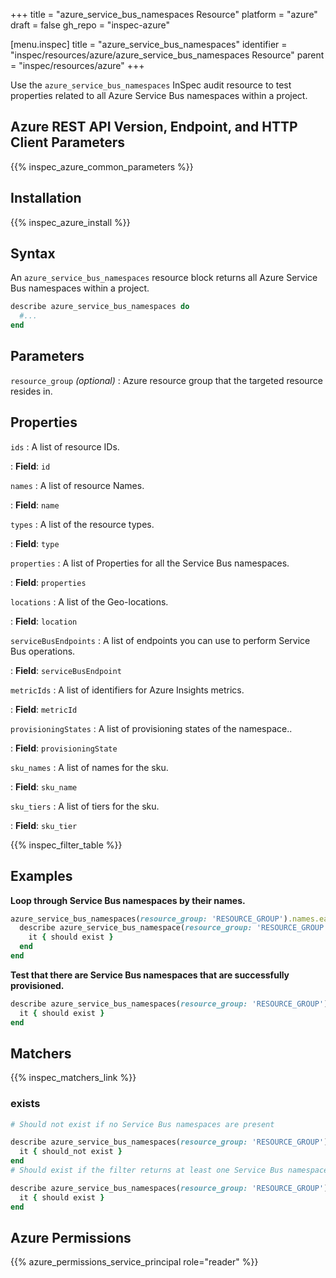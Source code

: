 +++
title = "azure_service_bus_namespaces Resource"
platform = "azure"
draft = false
gh_repo = "inspec-azure"

[menu.inspec]
title = "azure_service_bus_namespaces"
identifier = "inspec/resources/azure/azure_service_bus_namespaces Resource"
parent = "inspec/resources/azure"
+++

Use the `azure_service_bus_namespaces` InSpec audit resource to test properties related to all Azure Service Bus namespaces within a project.

## Azure REST API Version, Endpoint, and HTTP Client Parameters

{{% inspec_azure_common_parameters %}}

## Installation

{{% inspec_azure_install %}}

## Syntax

An `azure_service_bus_namespaces` resource block returns all Azure Service Bus namespaces within a project.

```ruby
describe azure_service_bus_namespaces do
  #...
end
```

## Parameters

`resource_group` _(optional)_
: Azure resource group that the targeted resource resides in.

## Properties

`ids`
: A list of resource IDs.

: **Field**: `id`

`names`
: A list of resource Names.

: **Field**: `name`

`types`
: A list of the resource types.

: **Field**: `type`

`properties`
: A list of Properties for all the Service Bus namespaces.

: **Field**: `properties`

`locations`
: A list of the Geo-locations.

: **Field**: `location`

`serviceBusEndpoints`
: A list of endpoints you can use to perform Service Bus operations.

: **Field**: `serviceBusEndpoint`

`metricIds`
: A list of identifiers for Azure Insights metrics.

: **Field**: `metricId`

`provisioningStates`
: A list of provisioning states of the namespace..

: **Field**: `provisioningState`

`sku_names`
: A list of names for the sku.

: **Field**: `sku_name`

`sku_tiers`
: A list of tiers for the sku.

: **Field**: `sku_tier`

{{% inspec_filter_table %}}

## Examples

**Loop through Service Bus namespaces by their names.**

```ruby
azure_service_bus_namespaces(resource_group: 'RESOURCE_GROUP').names.each do |name|
  describe azure_service_bus_namespace(resource_group: 'RESOURCE_GROUP', name: name) do
    it { should exist }
  end
end
```

**Test that there are Service Bus namespaces that are successfully provisioned.**

```ruby
describe azure_service_bus_namespaces(resource_group: 'RESOURCE_GROUP').where(provisioningState: 'Succeeded') do
  it { should exist }
end
```

## Matchers

{{% inspec_matchers_link %}}

### exists

```ruby
# Should not exist if no Service Bus namespaces are present

describe azure_service_bus_namespaces(resource_group: 'RESOURCE_GROUP') do
  it { should_not exist }
end
# Should exist if the filter returns at least one Service Bus namespaces

describe azure_service_bus_namespaces(resource_group: 'RESOURCE_GROUP') do
  it { should exist }
end
```

## Azure Permissions

{{% azure_permissions_service_principal role="reader" %}}
